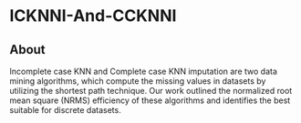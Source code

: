 # ICKNNI-And-CCKNNI

## About
Incomplete case KNN and Complete case KNN imputation are two data mining algorithms, which compute the missing values in datasets by utilizing the shortest path technique. Our work outlined the normalized root mean square (NRMS) efficiency of these algorithms and identifies the best suitable for discrete datasets.

